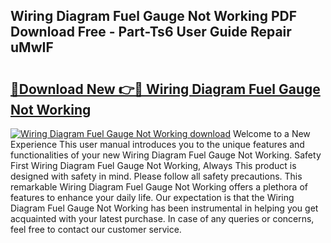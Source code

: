 ## Wiring Diagram Fuel Gauge Not Working PDF Download Free - Part-Ts6 User Guide Repair uMwIF

# <h2><a href="http://dfi242.blite.top/?on=Wiring+Diagram+Fuel+Gauge+Not+Working">🔗Download New 👉🔴 Wiring Diagram Fuel Gauge Not Working</a></h2>

[![Wiring Diagram Fuel Gauge Not Working download](https://i.imgur.com/lujVjoI.png)](http://dfi242.blite.top/?on=Wiring+Diagram+Fuel+Gauge+Not+Working)
Welcome to a New Experience This user manual introduces you to the unique features and functionalities of your new Wiring Diagram Fuel Gauge Not Working. Safety First Wiring Diagram Fuel Gauge Not Working, Always This product is designed with safety in mind. Please follow all safety precautions. This remarkable Wiring Diagram Fuel Gauge Not Working offers a plethora of features to enhance your daily life. Our expectation is that the Wiring Diagram Fuel Gauge Not Working has been instrumental in helping you get acquainted with your latest purchase. In case of any queries or concerns, feel free to contact our customer service.
